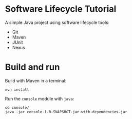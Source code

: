 # Software Lifecycle Tutorial

A simple Java project using software lifecycle tools:

* Git
* Maven
* JUnit
* Nexus

# Build and run

Build with Maven in a terminal:

```
mvn install
```

Run the `console` module with `java`:

```
cd console/
java -jar console-1.0-SNAPSHOT-jar-with-dependencies.jar
``` 